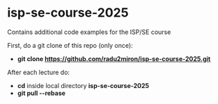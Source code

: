 # isp-se-course-2025
Contains additional code examples for the ISP/SE course

First, do a git clone of this repo (only once):
- **git clone https://github.com/radu2miron/isp-se-course-2025.git**

After each lecture do:
- **cd** inside local directory **isp-se-course-2025**
- **git pull --rebase**
  
